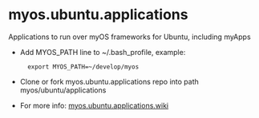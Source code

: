 myos.ubuntu.applications
========================

Applications to run over myOS frameworks for Ubuntu, including myApps

* Add MYOS_PATH line to ~/.bash_profile, example:

        export MYOS_PATH=~/develop/myos
        
* Clone or fork myos.ubuntu.applications repo into path myos/ubuntu/applications
* For more info:
[myos.ubuntu.applications.wiki](https://github.com/amraboelela/myos.ubuntu.applications/wiki)
